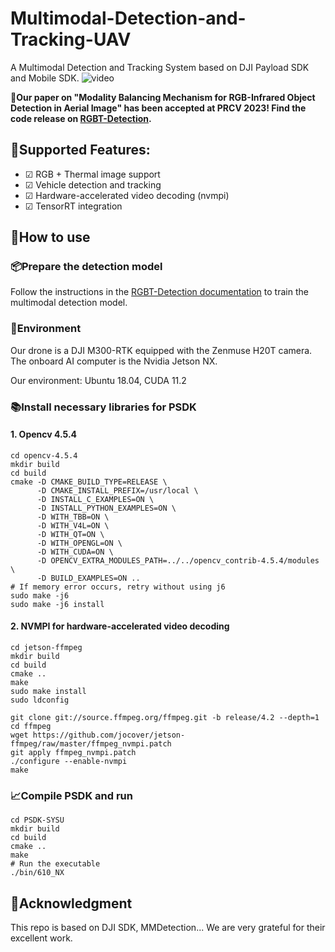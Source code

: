 # Multimodal-Detection-and-Tracking-UAV
A Multimodal Detection and Tracking System based on DJI Payload SDK and Mobile SDK. 
![video](test_video.gif)

**🎉Our paper on "Modality Balancing Mechanism for RGB-Infrared Object Detection in Aerial Image" has been accepted at PRCV 2023! Find the code release on  [RGBT-Detection](./RGBT-Detection/README.md).**


## 👀Supported Features:

- &#9745; RGB + Thermal image support
- &#9745; Vehicle detection and tracking
- &#9745; Hardware-accelerated video decoding (nvmpi)
- &#9745; TensorRT integration

## 📖How to use
### 📦Prepare the detection model
Follow the instructions in the [RGBT-Detection documentation](./RGBT-Detection/README.md) to train the multimodal detection model.
### 💾Environment
Our drone is a DJI M300-RTK equipped with the Zenmuse H20T camera. The onboard AI computer is the Nvidia Jetson NX.

Our environment: Ubuntu 18.04, CUDA 11.2 
### 📚Install necessary libraries for PSDK
#### 1. Opencv 4.5.4
```
cd opencv-4.5.4
mkdir build
cd build
cmake -D CMAKE_BUILD_TYPE=RELEASE \
      -D CMAKE_INSTALL_PREFIX=/usr/local \
      -D INSTALL_C_EXAMPLES=ON \
      -D INSTALL_PYTHON_EXAMPLES=ON \
      -D WITH_TBB=ON \
      -D WITH_V4L=ON \
      -D WITH_QT=ON \
      -D WITH_OPENGL=ON \
      -D WITH_CUDA=ON \
      -D OPENCV_EXTRA_MODULES_PATH=../../opencv_contrib-4.5.4/modules \
      -D BUILD_EXAMPLES=ON ..
# If memory error occurs, retry without using j6
sudo make -j6 
sudo make -j6 install
```
#### 2. NVMPI for hardware-accelerated video decoding
```
cd jetson-ffmpeg
mkdir build
cd build
cmake ..
make
sudo make install
sudo ldconfig

git clone git://source.ffmpeg.org/ffmpeg.git -b release/4.2 --depth=1
cd ffmpeg
wget https://github.com/jocover/jetson-ffmpeg/raw/master/ffmpeg_nvmpi.patch
git apply ffmpeg_nvmpi.patch
./configure --enable-nvmpi
make
```
### 📈Compile PSDK and run
```
cd PSDK-SYSU
mkdir build
cd build
cmake ..
make
# Run the executable
./bin/610_NX
```


## 👏Acknowledgment
This repo is based on DJI SDK, MMDetection... We are very grateful for their excellent work.
